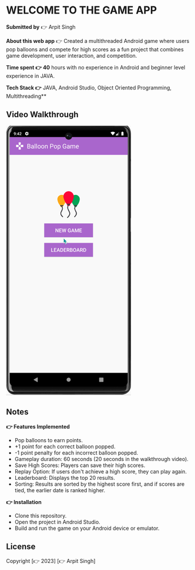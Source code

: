 # WELCOME TO THE GAME APP

**Submitted by** 👉 Arpit Singh

**About this web app** 👉 Created a multithreaded Android game where users pop balloons and compete for high scores as a fun project that combines game development, user interaction, and competition.

**Time spent 👉 40** hours with no experience in Android and beginner level experience in JAVA.

**Tech Stack 👉** JAVA, Android Studio, Object Oriented Programming, Multithreading**

## Video Walkthrough

<img src='https://github.com/singharpt/the-game-app-in-android/blob/main/android-game-gif.gif' title='Android Game Walkthrough' width='' alt='Video Walkthrough' />

## Notes

 **👉 Features Implemented**
 
- Pop balloons to earn points.
- +1 point for each correct balloon popped.
- -1 point penalty for each incorrect balloon popped.
- Gameplay duration: 60 seconds (20 seconds in the walkthrough video).
- Save High Scores: Players can save their high scores.
- Replay Option: If users don't achieve a high score, they can play again.
- Leaderboard: Displays the top 20 results.
- Sorting: Results are sorted by the highest score first, and if scores are tied, the earlier date is ranked higher.

**👉 Installation**

- Clone this repository.
- Open the project in Android Studio.
- Build and run the game on your Android device or emulator.

## License

Copyright [👉 2023] [👉 Arpit Singh]
